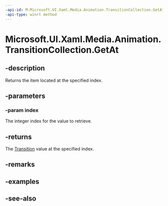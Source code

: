 ```yaml
---
-api-id: M:Microsoft.UI.Xaml.Media.Animation.TransitionCollection.GetAt(System.UInt32)
-api-type: winrt method
---
```


<!-- Method syntax
public Windows.UI.Xaml.Media.Animation.Transition GetAt(System.UInt32 index)
-->

# Microsoft.UI.Xaml.Media.Animation.TransitionCollection.GetAt

## -description
Returns the item located at the specified index.

## -parameters
### -param index
The integer index for the value to retrieve.

## -returns
The [Transition](transition.md) value at the specified index.

## -remarks

## -examples

## -see-also

